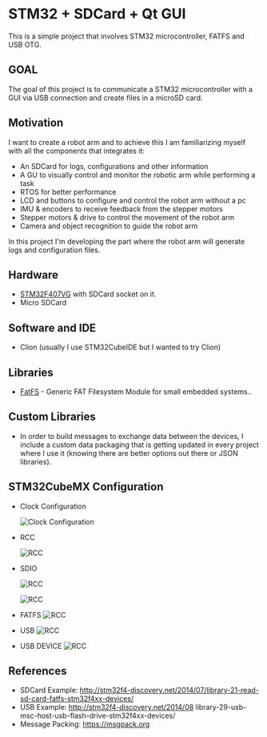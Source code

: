 # STM32 + SDCard + Qt GUI

This is a simple project that involves STM32 microcontroller, FATFS and USB OTG.

## GOAL

The goal of this project is to communicate a STM32 microcontroller with a GUI via USB connection and create files in a microSD card.

## Motivation

I want to create a robot arm and to achieve this I am familiarizing myself with all the components that integrates it:

- An SDCard for logs, configurations and other information
- A GU to visually control and monitor the robotic arm while performing a task
- RTOS for better performance
- LCD and buttons to configure and control the robot arm without a pc
- IMU & encoders to receive feedback from the stepper motors
- Stepper motors & drive to control the movement of the robot arm
- Camera and object recognition to guide the robot arm

In this project I'm developing the part where the robot arm will generate logs and configuration files.

## Hardware

- [STM32F407VG](https://stm32-base.org/boards/STM32F407VGT6-STM32F4XX-M) with SDCard socket on it.
- Micro SDCard

## Software and IDE

- Clion (usually I use STM32CubeIDE but I wanted to try Clion)

## Libraries

- [FatFS](http://elm-chan.org/fsw/ff/00index_e.html) - Generic FAT Filesystem Module for small embedded systems..

## Custom Libraries

- In order to build messages to exchange data between the devices, I include a custom data packaging that is getting updated in every project where I use it (knowing there are better options out there or JSON libraries).

## STM32CubeMX Configuration

- Clock Configuration

  ![Clock Configuration](images/clock_config.PNG)

- RCC

  ![RCC](images/rcc.PNG)

- SDIO

  ![RCC](images/sdio.PNG)

  ![RCC](images/sdio1.PNG)

- FATFS
  ![RCC](images/fatfs.PNG)

- USB
  ![RCC](images/usb.PNG)

- USB DEVICE
  ![RCC](images/usb_device.PNG)

## References

- SDCard Example: http://stm32f4-discovery.net/2014/07/library-21-read-sd-card-fatfs-stm32f4xx-devices/
- USB Example: http://stm32f4-discovery.net/2014/08 library-29-usb-msc-host-usb-flash-drive-stm32f4xx-devices/
- Message Packing: https://msgpack.org
